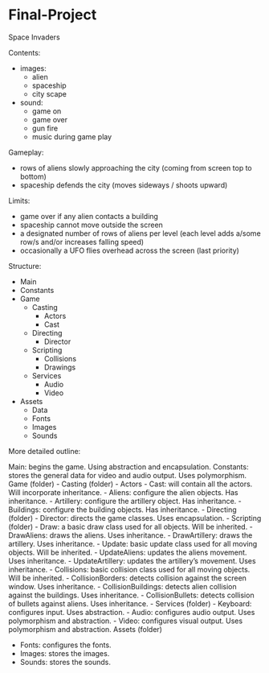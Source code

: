# Final-Project

Space Invaders

Contents: 
- images:
    - alien
    - spaceship
    - city scape
- sound:
    - game on
    - game over
    - gun fire
    - music during game play

Gameplay:
- rows of aliens slowly approaching the city (coming from screen top to bottom)
- spaceship defends the city (moves sideways / shoots upward)

Limits:
- game over if any alien contacts a building
- spaceship cannot move outside the screen
- a designated number of rows of aliens per level (each level adds a/some row/s and/or increases falling speed)
- occasionally a UFO flies overhead across the screen (last priority)

Structure:
- Main
- Constants
- Game
    - Casting
        - Actors
        - Cast
    - Directing
        - Director
    - Scripting
        - Collisions
        - Drawings
    - Services
        - Audio
        - Video
- Assets
    - Data
    - Fonts
    - Images
    - Sounds



More detailed outline: 

Main: begins the game. Using abstraction and encapsulation. 
Constants: stores the general data for video and audio output. Uses polymorphism. 
Game (folder)
    - Casting (folder)
        - Actors 
        - Cast: will contain all the actors. Will incorporate inheritance. 
            - Aliens: configure the alien objects. Has inheritance. 
            - Artillery: configure the artillery object. Has inheritance. 
            - Buildings: configure the building objects. Has inheritance. 
    - Directing (folder)
        - Director: directs the game classes. Uses encapsulation. 
    - Scripting (folder)
        - Draw: a basic draw class used for all objects. Will be inherited. 
        - DrawAliens: draws the aliens. Uses inheritance.
        - DrawArtillery: draws the artillery. Uses inheritance. 
        - Update: basic update class used for all moving objects. Will be inherited. 
        - UpdateAliens: updates the aliens movement. Uses inheritance. 
        - UpdateArtillery: updates the artillery’s movement. Uses inheritance. 
        - Collisions: basic collision class used for all moving objects. Will be inherited. 
        - CollisionBorders: detects collision against the screen window. Uses inheritance. 
        - CollisionBuildings: detects alien collision against the buildings. Uses inheritance. 
        - CollisionBullets: detects collision of bullets against aliens. Uses inheritance. 
    - Services (folder)
        - Keyboard: configures input. Uses abstraction. 
        - Audio: configures audio output. Uses polymorphism and abstraction. 
        - Video: configures visual output. Uses polymorphism and abstraction. 
Assets (folder)
- Fonts: configures the fonts. 
- Images: stores the images. 
- Sounds: stores the sounds. 

